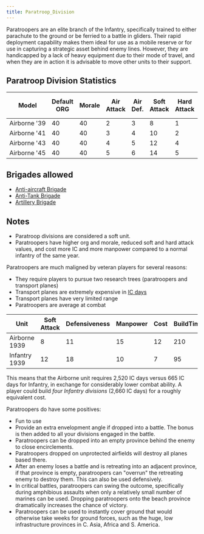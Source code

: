 ```yaml
---
title: Paratroop_Division
---
```


Paratroopers are an elite branch of the Infantry, specifically trained to either parachute to the ground or be ferried to a battle in gliders. Their rapid deployment capability makes them ideal for use as a mobile reserve or for use in capturing a strategic asset behind enemy lines. However, they are handicapped by a lack of heavy equipment due to their mode of travel, and when they are in action it is advisable to move other units to their support.

## Paratroop Division Statistics

| Model        | Default ORG | Morale | Air Attack | Air Def. | Soft Attack | Hard Attack | Tough-ness | Defens-iveness | Soft-ness |     | Cost | Build-time | Man-power | Max Speed | Supply Cons. | Fuel Cons. | Supp. | Transp. Weight | Upgrade Time Factor | Upgrade Cost Factor | Speed Cap Art | Speed Cap Eng | Speed Cap AT | Speed Cap AA |
| ------------ | ----------- | ------ | ---------- | -------- | ----------- | ----------- | ---------- | -------------- | --------- | --- | ---- | ---------- | --------- | --------- | ------------ | ---------- | ----- | -------------- | ------------------- | ------------------- | ------------- | ------------- | ------------ | ------------ |
| Airborne '39 | 40          | 40     | 2          | 3        | 8           | 1           | 16         | 11             | 100       |     | 12   | 180        | 15        | 4         | 1.4          | 0          | 3     | 10             | 0.5                 | 1.0                 | 5             | 5             | 5            | 5            |
| Airborne '41 | 40          | 40     | 3          | 4        | 10          | 2           | 20         | 16             | 100       |     | 12   | 180        | 15        | 5         | 1.5          | 0          | 3     | 8              | 0.5                 | 1.0                 | 6             | 6             | 6            | 6            |
| Airborne '43 | 40          | 40     | 4          | 5        | 12          | 4           | 28         | 20             | 100       |     | 12   | 180        | 15        | 5         | 1.7          | 0          | 3     | 5              | 0.5                 | 1.0                 | 6             | 6             | 6            | 6            |
| Airborne '45 | 40          | 40     | 5          | 6        | 14          | 5           | 35         | 25             | 100       |     | 12   | 180        | 15        | 5         | 1.9          | 0          | 3     | 5              | 0.5                 | 1.0                 | 6             | 6             | 6            | 6            |

## Brigades allowed

- [Anti-aircraft Brigade](/wiki/Anti-aircraft_Brigade "Anti-aircraft Brigade")
- [Anti-Tank Brigade](/wiki/Anti-Tank_Brigade "Anti-Tank Brigade")
- [Artillery Brigade](/wiki/Artillery_Brigade "Artillery Brigade")

## Notes

- Paratroop divisions are considered a soft unit.
- Paratroopers have higher org and morale, reduced soft and hard attack values, and cost more IC and more manpower compared to a normal infantry of the same year.

Paratroopers are much maligned by veteran players for several reasons:

- They require players to pursue two research trees (paratroopers and transport planes)
- Transport planes are extremely expensive in [IC days](/wiki/IC_days "IC days")
- Transport planes have very limited range
- Paratroopers are average at combat

| Unit          | Soft Attack | Defensiveness | Manpower | Cost | BuildTime |
| ------------- | ----------- | ------------- | -------- | ---- | --------- |
| Airborne 1939 | 8           | 11            | 15       | 12   | 210       |
| Infantry 1939 | 12          | 18            | 10       | 7    | 95        |

This means that the Airborne unit requires 2,520 IC days versus 665 IC days for Infantry, in exchange for considerably lower combat ability. A player could build _four Infantry divisions_ (2,660 IC days) for a roughly equivalent cost.

Paratroopers do have some positives:

- Fun to use
- Provide an extra envelopment angle if dropped into a battle. The bonus is then added to all your divisions engaged in the battle.
- Paratroopers can be dropped into an empty province behind the enemy to close encirclements.
- Paratroopers dropped on unprotected airfields will destroy all planes based there.
- After an enemy loses a battle and is retreating into an adjacent province, if that province is empty, paratroopers can "overrun" the retreating enemy to destroy them. This can also be used defensively.
- In critical battles, paratroopers can swing the outcome, specifically during amphibious assaults when only a relatively small number of marines can be used. Dropping paratroopers onto the beach province dramatically increases the chance of victory.
- Paratroopers can be used to instantly cover ground that would otherwise take weeks for ground forces, such as the huge, low infrastructure provinces in C. Asia, Africa and S. America.
